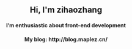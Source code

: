 <h2 align="center">
  Hi, I'm zihaozhang
</h2>

<h4 align="center">
    I’m enthusiastic about front-end development
</div>
<h4 align="center">
    My blog: http://blog.maplez.cn/
</div>
